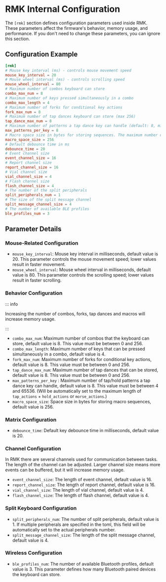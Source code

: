 # RMK Internal Configuration

The `[rmk]` section defines configuration parameters used inside RMK. These parameters affect the firmware's behavior, memory usage, and performance. If you don't need to change these parameters, you can ignore this section.

## Configuration Example

```toml
[rmk]
# Mouse key interval (ms) - controls mouse movement speed
mouse_key_interval = 20
# Mouse wheel interval (ms) - controls scrolling speed
mouse_wheel_interval = 80
# Maximum number of combos keyboard can store
combo_max_num = 8
# Maximum number of keys pressed simultaneously in a combo
combo_max_length = 4
# Maximum number of forks for conditional key actions
fork_max_num = 8
# Maximum number of tap dances keyboard can store (max 256)
tap_dance_max_num = 8
# Maximum number of patterns a tap dance key can handle (default: 8, min: 2, max 65536)
max_patterns_per_key = 8
# Macro space size in bytes for storing sequences. The maximum number of Macros depends on the size of each sequence: All sequences combined need to fit into macro_space_size, the number of macro sequences doesn't matter.
macro_space_size = 256
# Default debounce time in ms
debounce_time = 20
# Event channel size
event_channel_size = 16
# Report channel size
report_channel_size = 16
# Vial channel size
vial_channel_size = 4
# Flash channel size
flash_channel_size = 4
# The number of the split peripherals
split_peripherals_num = 1
# The size of the split message channel
split_message_channel_size = 4
# The number of available BLE profiles
ble_profiles_num = 3
```

## Parameter Details

### Mouse-Related Configuration

- `mouse_key_interval`: Mouse key interval in milliseconds, default value is 20. This parameter controls the mouse movement speed; lower values result in faster movement.
- `mouse_wheel_interval`: Mouse wheel interval in milliseconds, default value is 80. This parameter controls the scrolling speed; lower values result in faster scrolling.

### Behavior Configuration

::: info

Increasing the number of combos, forks, tap dances and macros will increase memory usage.

:::

- `combo_max_num`: Maximum number of combos that the keyboard can store, default value is 8. This value must be between 0 and 256.
- `combo_max_length`: Maximum number of keys that can be pressed simultaneously in a combo, default value is 4.
- `fork_max_num`: Maximum number of forks for conditional key actions, default value is 8. This value must be between 0 and 256.
- `tap_dance_max_num`: Maximum number of tap dances that can be stored, default value is 8. This value must be between 0 and 256.
- `max_patterns_per_key` : Maximum number of tap/hold patterns a tap dance key can handle, default value is 8. This value must be between 4 and 65536. (Will be automatically set to the maximum length of `tap_actions` + `hold_actions` or `morse_actions`.)
- `macro_space_size`: Space size in bytes for storing macro sequences, default value is 256.

### Matrix Configuration

- `debounce_time`: Default key debounce time in milliseconds, default value is 20.

### Channel Configuration

In RMK there are several channels used for communication between tasks. The length of the channel can be adjusted. Larger channel size means more events can be buffered, but it will increase memory usage.

- `event_channel_size`: The length of event channel, default value is 16.
- `report_channel_size`: The length of report channel, default value is 16.
- `vial_channel_size`: The length of vial channel, default value is 4.
- `flash_channel_size`: The length of flash channel, default value is 4.

### Split Keyboard Configuration

- `split_peripherals_num`: The number of split peripherals, default value is 1. If multiple peripherals are specified in the toml, this field will be automatically set to the actual peripherals number.
- `split_message_channel_size`: The length of the split message channel, default value is 4.

### Wireless Configuration

- `ble_profiles_num`: The number of available Bluetooth profiles, default value is 3. This parameter defines how many Bluetooth paired devices the keyboard can store.
